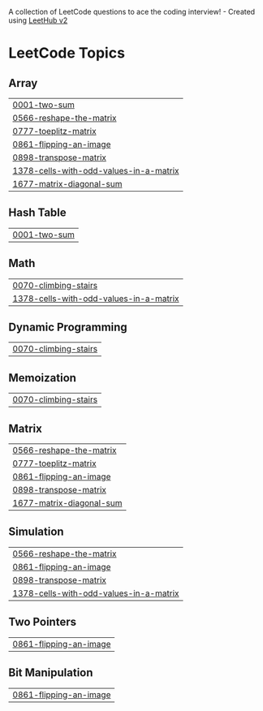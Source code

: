 A collection of LeetCode questions to ace the coding interview! - Created using [LeetHub v2](https://github.com/arunbhardwaj/LeetHub-2.0)
<!---LeetCode Topics Start-->
# LeetCode Topics
## Array
|  |
| ------- |
| [0001-two-sum](https://github.com/2203031240325/Leetcode/tree/master/0001-two-sum) |
| [0566-reshape-the-matrix](https://github.com/2203031240325/Leetcode/tree/master/0566-reshape-the-matrix) |
| [0777-toeplitz-matrix](https://github.com/2203031240325/Leetcode/tree/master/0777-toeplitz-matrix) |
| [0861-flipping-an-image](https://github.com/2203031240325/Leetcode/tree/master/0861-flipping-an-image) |
| [0898-transpose-matrix](https://github.com/2203031240325/Leetcode/tree/master/0898-transpose-matrix) |
| [1378-cells-with-odd-values-in-a-matrix](https://github.com/2203031240325/Leetcode/tree/master/1378-cells-with-odd-values-in-a-matrix) |
| [1677-matrix-diagonal-sum](https://github.com/2203031240325/Leetcode/tree/master/1677-matrix-diagonal-sum) |
## Hash Table
|  |
| ------- |
| [0001-two-sum](https://github.com/2203031240325/Leetcode/tree/master/0001-two-sum) |
## Math
|  |
| ------- |
| [0070-climbing-stairs](https://github.com/2203031240325/Leetcode/tree/master/0070-climbing-stairs) |
| [1378-cells-with-odd-values-in-a-matrix](https://github.com/2203031240325/Leetcode/tree/master/1378-cells-with-odd-values-in-a-matrix) |
## Dynamic Programming
|  |
| ------- |
| [0070-climbing-stairs](https://github.com/2203031240325/Leetcode/tree/master/0070-climbing-stairs) |
## Memoization
|  |
| ------- |
| [0070-climbing-stairs](https://github.com/2203031240325/Leetcode/tree/master/0070-climbing-stairs) |
## Matrix
|  |
| ------- |
| [0566-reshape-the-matrix](https://github.com/2203031240325/Leetcode/tree/master/0566-reshape-the-matrix) |
| [0777-toeplitz-matrix](https://github.com/2203031240325/Leetcode/tree/master/0777-toeplitz-matrix) |
| [0861-flipping-an-image](https://github.com/2203031240325/Leetcode/tree/master/0861-flipping-an-image) |
| [0898-transpose-matrix](https://github.com/2203031240325/Leetcode/tree/master/0898-transpose-matrix) |
| [1677-matrix-diagonal-sum](https://github.com/2203031240325/Leetcode/tree/master/1677-matrix-diagonal-sum) |
## Simulation
|  |
| ------- |
| [0566-reshape-the-matrix](https://github.com/2203031240325/Leetcode/tree/master/0566-reshape-the-matrix) |
| [0861-flipping-an-image](https://github.com/2203031240325/Leetcode/tree/master/0861-flipping-an-image) |
| [0898-transpose-matrix](https://github.com/2203031240325/Leetcode/tree/master/0898-transpose-matrix) |
| [1378-cells-with-odd-values-in-a-matrix](https://github.com/2203031240325/Leetcode/tree/master/1378-cells-with-odd-values-in-a-matrix) |
## Two Pointers
|  |
| ------- |
| [0861-flipping-an-image](https://github.com/2203031240325/Leetcode/tree/master/0861-flipping-an-image) |
## Bit Manipulation
|  |
| ------- |
| [0861-flipping-an-image](https://github.com/2203031240325/Leetcode/tree/master/0861-flipping-an-image) |
<!---LeetCode Topics End-->
